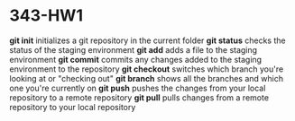 # 343-HW1

**git init** initializes a git repository in the current folder
**git status** checks the status of the staging environment
**git add** adds a file to the staging environment
**git commit** commits any changes added to the staging environment to the repository
**git checkout** switches which branch you're looking at or "checking out"
**git branch** shows all the branches and which one you're currently on
**git push** pushes the changes from your local repository to a remote repository
**git pull** pulls changes from a remote repository to your local repository
